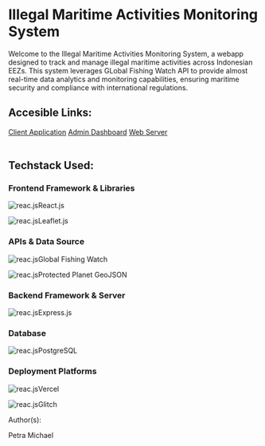 <div class="container">
    <h1>Illegal Maritime Activities Monitoring System</h1>
    
<p>
    Welcome to the Illegal Maritime Activities Monitoring System, a webapp designed 
    to track and manage illegal maritime activities across Indonesian EEZs. This system leverages GLobal Fishing Watch API
    to provide almost real-time data analytics and monitoring capabilities, ensuring maritime 
    security and compliance with international regulations.
</p>
    <div class="links">
        <h2>Accesible Links:</h2>
        <a href="https://illegal-maritime-activities-system-client.vercel.app" target="_blank">Client Application</a>
        <a href="https://illegal-maritime-activities-system-admin.vercel.app/" target="_blank">Admin Dashboard</a>
        <a href="https://glitch.com/edit/#!/illegal-maritime-activities-system-server" target="_blank">Web Server</a>
    </div><br>
    <p class="techstack">
        <h2>Techstack Used:</h2>
        <h3>Frontend Framework & Libraries</h3>
        <p><img src="" alt="reac.js">React.js</p>
        <p><img src="" alt="reac.js">Leaflet.js</p>
        <h3>APIs & Data Source</h3>
        <p><img src="" alt="reac.js">Global Fishing Watch</p>
        <p><img src="" alt="reac.js">Protected Planet GeoJSON</p>
        <h3>Backend Framework & Server</h3>
        <p><img src="" alt="reac.js">Express.js</p>
        <h3>Database</h3>
        <p><img src="" alt="reac.js">PostgreSQL</p>
        <h3>Deployment Platforms</h3>
        <p><img src="" alt="reac.js">Vercel</p>
        <p><img src="" alt="reac.js">Glitch</p>
    </p>
    <div class="footer">
        <p>Author(s):</p>
        <p>Petra Michael</p>
    </div>
</div>
